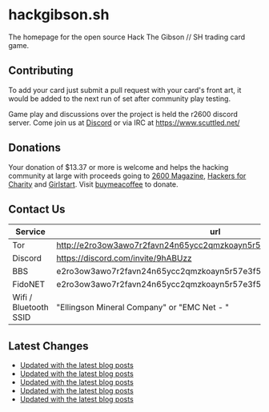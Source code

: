 # hackgibson.sh
The homepage for the open source Hack The Gibson // SH trading card game.


## Contributing

To add your card just submit a pull request with your card's front art, it would be added to the next run of set after community play testing.

Game play and discussions over the project is held the r2600 discord server. Come join us at [Discord](https://discord.com/invite/9hABUzz) or via IRC at https://www.scuttled.net/


## Donations

Your donation of $13.37 or more is welcome and helps the hacking community at large with proceeds going to [2600 Magazine](https://2600.com/), [Hackers for Charity](https://hackersforcharity.org) and [Girlstart](https://girlstart.org).  Visit [buymeacoffee](https://www.buymeacoffee.com/hackgibson.sh) to donate.


## Contact Us

Service | url
-|-
Tor | http://e2ro3ow3awo7r2favn24n65ycc2qmzkoayn5r57e3f56nvjwdcgg32ad.onion
Discord | https://discord.com/invite/9hABUzz
BBS | e2ro3ow3awo7r2favn24n65ycc2qmzkoayn5r57e3f56nvjwdcgg32ad.onion:23
FidoNET | e2ro3ow3awo7r2favn24n65ycc2qmzkoayn5r57e3f56nvjwdcgg32ad.onion:24554
Wifi / Bluetooth SSID | "Ellingson Mineral Company" or "EMC Net - <fidonet address>"

## Latest Changes
<!-- BLOG-POST-LIST:START -->
- [Updated with the latest blog posts](https://github.com/DFW2600/hackgibson.sh/commit/aa960f41d57ea7d3bb076b6c5bc8f4754c86d5bf)
- [Updated with the latest blog posts](https://github.com/DFW2600/hackgibson.sh/commit/3b3ab5e9092a69241b95aac1e6c21608dec993ae)
- [Updated with the latest blog posts](https://github.com/DFW2600/hackgibson.sh/commit/e9c4ca79523b628c34903ba61e6fe3d6718a6774)
- [Updated with the latest blog posts](https://github.com/DFW2600/hackgibson.sh/commit/c4398d7012dbf6e4e72de10cc4e83f14d9863e0f)
- [Updated with the latest blog posts](https://github.com/DFW2600/hackgibson.sh/commit/c520e4cf257c538b161a69d08b0c033e10e50c5c)
<!-- BLOG-POST-LIST:END -->
